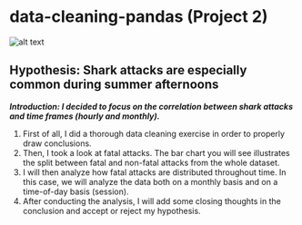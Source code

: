 # data-cleaning-pandas (Project 2)

![alt text](https://i.insider.com/5d079bcedaa4824c6b6b7af6?width=1800&format=jpeg&auto=webp/to/img.png)


## Hypothesis: Shark attacks are especially common during summer afternoons

**_Introduction: I decided to focus on the correlation between shark attacks and time frames (hourly and monthly)._**

1) First of all, I did a thorough data cleaning exercise in order to properly draw conclusions.
2) Then, I took a look at fatal attacks. The bar chart you will see illustrates the split between fatal and non-fatal attacks from the whole dataset. 
3) I will then analyze how fatal attacks are distributed throughout time. In this case, we will analyze the data both on a monthly basis and on a time-of-day basis (session).
4) After conducting the analysis, I will add some closing thoughts in the conclusion and accept or reject my hypothesis. 
